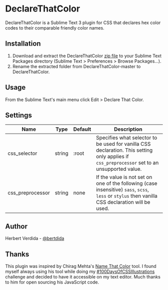 # DeclareThatColor

DeclareThatColor is a Sublime Text 3 plugin for CSS that declares hex color codes to their comparable friendly color names.

## Installation

1. Download and extract the DeclareThatColor [zip file](https://github.com/bertdida/DeclareThatColor/archive/master.zip) to your Sublime Text Packages directory (Sublime Text > Preferences > Browse Packages...).
2. Rename the extracted folder from DeclareThatColor-master to DeclareThatColor.

## Usage

From the Sublime Text's main menu click Edit > Declare That Color.

## Settings

| Name             | Type   | Default | Description                                                                                                                                      |
| ---------------- | ------ | ------- | ------------------------------------------------------------------------------------------------------------------------------------------------ |
| css_selector     | string | :root   | Specifies what selector to be used for vanilla CSS declaration. This setting only applies if `css_preprocessor` set to an unsupported value.     |
| css_preprocessor | string | none    | If the value is not set on one of the following (case insensitive) `sass`, `scss`, `less` or `stylus` then vanilla CSS declaration will be used. |

## Author

Herbert Verdida - [@bertdida](https://twitter.com/bertdida)

## Thanks

This plugin was inspired by Chirag Mehta's [Name That Color](http://chir.ag/projects/name-that-color/) tool. I found myself always using his tool while doing my [#100DaysOfCSSIllustrations](https://codepen.io/collection/XPmjEL/) challenge and decided to have it accessible on my text editor. Much thanks to him for open sourcing his JavaScript code.
